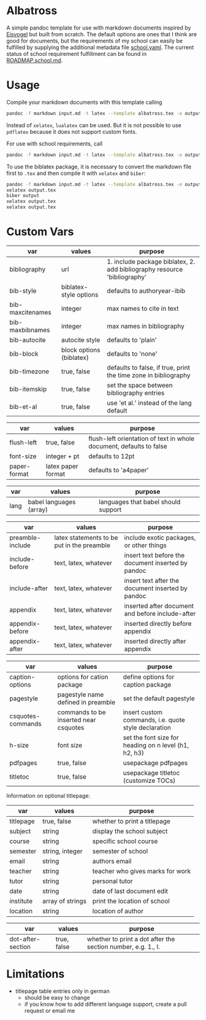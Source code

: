 # Albatross

A simple pandoc template for use with markdown documents inspired by [Eisvogel](https://github.com/Wandmalfarbe/pandoc-latex-template) but built from scratch. The default options are ones that I think are good for documents, but the requirements of my school can easily be fulfilled by supplying the additional metadata file [school.yaml](school.yaml). The current status of school requirement fulfillment can be found in [ROADMAP.school.md](ROADMAP.school.md).

# Usage

Compile your markdown documents with this template calling

```sh
pandoc -f markdown input.md -t latex --template albatross.tex -o output.pdf --pdf-engine=xelatex
```

Instead of `xelatex`, `lualatex` can be used. But it is not possible to use `pdflatex` because it does not support custom fonts.

For use with school requirements, call

```sh
pandoc -f markdown input.md -t latex --template albatross.tex -o output.pdf --pdf-engine=xelatex --metadata-file school.yaml
```

To use the biblatex package, it is necessary to convert the markdown file first to `.tex` and then compile it with `xelatex` and `biber`:

```sh
pandoc -f markdown input.md -t latex --template albatross.tex -o output.tex
xelatex output.tex
biber output
xelatex output.tex
xelatex output.tex
```

# Custom Vars

| var              | values                   | purpose                                                                  |
| ---------------- | ------------------------ | ------------------------------------------------------------------------ |
| bibliography     | url                      | 1. include package biblatex, 2. add bibliography resource 'bibliography' |
| bib-style        | biblatex-style options   | defaults to authoryear-ibib                                              |
| bib-maxcitenames | integer                  | max names to cite in text                                                |
| bib-maxbibnames  | integer                  | max names in bibliography                                                |
| bib-autocite     | autocite style           | defaults to 'plain'                                                      |
| bib-block        | block options (biblatex) | defaults to 'none'                                                       |
| bib-timezone     | true, false              | defaults to false, if true, print the time zone in bibliography          |
| bib-itemskip     | true, false              | set the space between bibliography entries                               |
| bib-et-al        | true, false              | use 'et al.' instead of the lang default                                 |

| var          | values             | purpose                                                             |
| ------------ | ------------------ | ------------------------------------------------------------------- |
| flush-left   | true, false        | flush-left orientation of text in whole document, defaults to false |
| font-size    | integer + pt       | defaults to 12pt                                                    |
| paper-format | latex paper format | defaults to 'a4paper'                                               |

| var  | values                  | purpose                             |
| ---- | ----------------------- | ----------------------------------- |
| lang | babel languages (array) | languages that babel should support |

| var              | values                                     | purpose                                            |
| ---------------- | ------------------------------------------ | -------------------------------------------------- |
| preamble-include | latex statements to be put in the preamble | include exotic packages, or other things           |
| include-before   | text, latex, whatever                      | insert text before the document inserted by pandoc |
| include-after    | text, latex, whatever                      | insert text after the document inserted by pandoc  |
| appendix         | text, latex, whatever                      | inserted after document and before include-after   |
| appendix-before  | text, latex, whatever                      | inserted directly before appendix                  |
| appendix-after   | text, latex, whatever                      | inserted directly after appendix                   |

| var               | values                                | purpose                                               |
| ----------------- | ------------------------------------- | ----------------------------------------------------- |
| caption-options   | options for cation package            | define options for caption package                    |
| pagestyle         | pagestyle name defined in preamble    | set the default pagestyle                             |
| csquotes-commands | commands to be inserted near csquotes | insert custom commands, i.e. quote style declaration  |
| h<n>-size         | font size                             | set the font size for heading on n level (h1, h2, h3) |
| pdfpages          | true, false                           | usepackage pdfpages                                   |
| titletoc          | true, false                           | usepackage titletoc (customize TOCs)                  |

Information on optional titlepage:

| var       | values           | purpose                          |
| --------- | ---------------- | -------------------------------- |
| titlepage | true, false      | whether to print a titlepage     |
| subject   | string           | display the school subject       |
| course    | string           | specific school course           |
| semester  | string, integer  | semester of school               |
| email     | string           | authors email                    |
| teacher   | string           | teacher who gives marks for work |
| tutor     | string           | personal tutor                   |
| date      | string           | date of last document edit       |
| institute | array of strings | print the location of school     |
| location  | string           | location of author               |

| var               | values      | purpose                                                      |
| ----------------- | ----------- | ------------------------------------------------------------ |
| dot-after-section | true, false | whether to print a dot after the section number, e.g. 1., I. |

# Limitations

- titlepage table entries only in german
  - should be easy to change
  - if you know how to add different language support, create a pull request or email me
